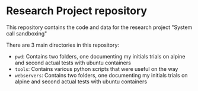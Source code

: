 # Research Project repository
This repository contains the code and data for the research project "System call sandboxing"

There are 3 main directories in this repository:
- `pwd`: Contains two folders, one documenting my initials trials on alpine and second actual tests with ubuntu containers
- `tools`: Contains various python scripts that were useful on the way
- `webservers`: Contains two folders, one documenting my initials trials on alpine and second actual tests with ubuntu containers